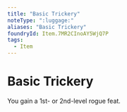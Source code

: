 ```yaml
---
title: "Basic Trickery"
noteType: ":luggage:"
aliases: "Basic Trickery"
foundryId: Item.7MR2CInoAY5WjQ7P
tags:
  - Item
---
```


# Basic Trickery

You gain a 1st- or 2nd-level rogue feat.
